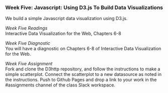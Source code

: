 ### Week Five: Javascript: Using D3.js To Build Data Visualizations

We build a simple Javascript data visualization using D3.js.

*Week Five Readings*<br>
Interactive Data Visualization for the Web, Chapters 6-8

*Week Five Diagnostic*<br>
You will have a diagnostic on Chapters 6-8 of Interactive Data Visualization for the Web.<br>

*Week Five Assignment*<br>
Fork and clone the D3http repository, and follow the instructions to make a simple scatterplot. Connect the scatterplot to a new datasource as noted in the instructions. Push to Github Pages and drop a link to your work in the #assignments channel of the class Slack workspace.
